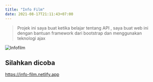 ```yaml
---
title: "Info Film"
date: 2021-08-17T21:11:43+07:00
---
```




>Projek ini saya buat ketika belajar tentang API , saya buat web ini dengan bantuan framework dari bootstrap dan menggunakan teknologi ajax 

![Infofilm](/img/infofilm.jpeg)
## Silahkan dicoba


https://info-film.netlify.app